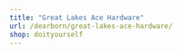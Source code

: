 ```yaml
---
title: "Great Lakes Ace Hardware"
url: /dearborn/great-lakes-ace-hardware/
shop: doityourself
---
```

